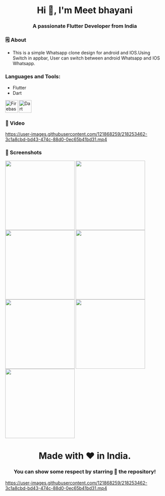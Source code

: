 <h1 align="center">Hi 👋, I'm Meet bhayani</h1>
<h3 align="center">A passionate Flutter Developer from India</h3>


<h3 align="left">🗒 About</h3>

- This is a simple Whatsapp clone design for android and IOS.Using Switch in appbar, User can switch between android Whatsapp and IOS Whatsapp.


<h3 align="left">Languages and Tools:</h3>

- Flutter
- Dart

<img align="left" src="https://www.vectorlogo.zone/logos/firebase/firebase-icon.svg" alt="Firebase" width="40" height="40">
<img src="https://www.vectorlogo.zone/logos/dartlang/dartlang-icon.svg" alt="Dart" width="40" height="40">


<h3 align="left">📲 Video</h3>

https://user-images.githubusercontent.com/121868259/218253462-3c1a8cbd-bd43-474c-88d0-0ec65b41bd31.mp4


<h3 align="left">📲 Screenshots</h3>

<img align="left" src="https://user-images.githubusercontent.com/121868259/214228588-37d30d26-8418-436c-9123-af251d600d4a.png" width="220px">
<img align="left" src="https://user-images.githubusercontent.com/121868259/214228668-789964f9-ac6c-4415-a3cb-be274702927a.png" width="220px">
<img src="https://user-images.githubusercontent.com/121868259/214228730-54e85d15-35b2-4d83-be89-e62ff2fab447.png" width="220px">
<img align="left" src="https://user-images.githubusercontent.com/121868259/214228812-51280843-d423-4a63-8ad3-b3bcaf407c95.png" width="220px">
<img align="left" src="https://user-images.githubusercontent.com/121868259/214228889-82ee6f02-5977-44d1-9eaf-1c57f27e4826.png" width="220px">
<img src="https://user-images.githubusercontent.com/121868259/214228941-0e4f2f77-d33d-4128-b01e-2e8ff7802027.png" width="220px">
<img src="https://user-images.githubusercontent.com/121868259/214228977-dcbcfd4c-69b3-4306-b824-62af6e1db519.png" width="220px">



<h1 align="center">Made with ❤️ in India.</h1>
<h3 align="center">You can show some respect by starring 🌟 the repository!</h3>


https://user-images.githubusercontent.com/121868259/218253462-3c1a8cbd-bd43-474c-88d0-0ec65b41bd31.mp4
